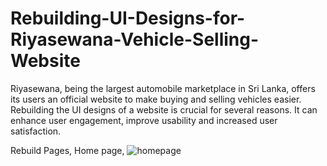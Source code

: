 # Rebuilding-UI-Designs-for-Riyasewana-Vehicle-Selling-Website
Riyasewana, being the largest automobile marketplace in Sri Lanka, offers its users an official website to make buying and selling vehicles easier. Rebuilding the UI designs of a website is crucial for several reasons. It can enhance user engagement, improve usability and increased user satisfaction.

Rebuild Pages,
Home page,
![homepage](https://github.com/Jayyy00/Rebuilding-UI-Designs-for-Riyasewana-Vehicle-Selling-Website/assets/99647114/7d0a1d02-50dc-43cf-b129-18b6cf00986b)

